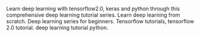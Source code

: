 
Learn deep learning with tensorflow2.0, keras and python through this comprehensive deep learning tutorial series. Learn deep learning from scratch. Deep learning series for beginners. Tensorflow tutorials, tensorflow 2.0 tutorial. deep learning tutorial python.
